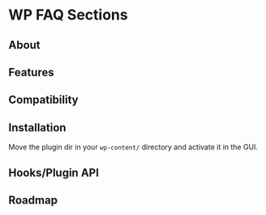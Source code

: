 WP FAQ Sections
===================

About
-----


Features
--------


Compatibility
-------------


Installation
------------
Move the plugin dir in your `wp-content/` directory and activate it in the GUI.


Hooks/Plugin API
----------


Roadmap
-------
